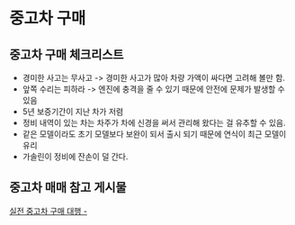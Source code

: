 # 중고차 구매

## 중고차 구매 체크리스트

- 경미한 사고는 무사고 -> 경미한 사고가 많아 차량 가액이 싸다면 고려해 볼만 함.
- 앞쪽 수리는 피하라 -> 엔진에 충격을 줄 수 있기 때문에 안전에 문제가 발생할 수 있음
- 5년 보증기간이 지난 차가 저렴
- 정비 내역이 있는 차는 차주가 차에 신경을 써서 관리해 왔다는 걸 유추할 수 있음.
- 같은 모델이라도 초기 모델보다 보완이 되서 출시 되기 때문에 연식이 최근 모델이 유리
- 가솔린이 정비에 잔손이 덜 간다.

## 중고차 매매 참고 게시물

[실전 중고차 구매 대행 - ](https://m.blog.naver.com/coolalska/221067719346)
